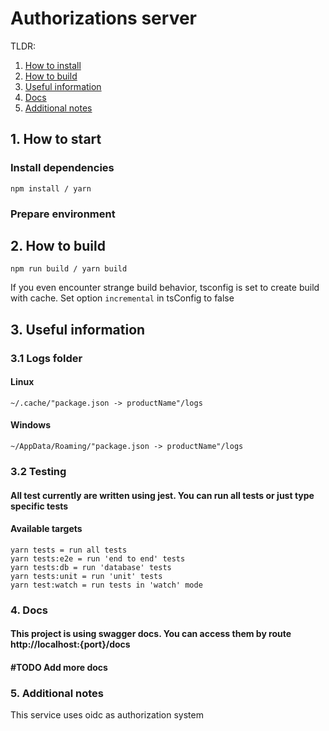 # Authorizations server

TLDR:
1. [How to install](#1-how-to-install)
2. [How to build](#2-how-to-build)
3. [Useful information](#3-useful-information)
4. [Docs](#1-docs)
5. [Additional notes](#1-additional-notes)

## 1. How to start

### Install dependencies

```shell
npm install / yarn
```

### Prepare environment

## 2. How to build

```shell
npm run build / yarn build
```

If you even encounter strange build behavior, tsconfig is set to create build with cache. Set option `incremental` in
tsConfig to false

## 3. Useful information

### 3.1 Logs folder

#### Linux

```text
~/.cache/"package.json -> productName"/logs
```

#### Windows

```text
~/AppData/Roaming/"package.json -> productName"/logs
```

### 3.2 Testing

#### All test currently are written using jest. You can run all tests or just type specific tests

#### Available targets

```text
yarn tests = run all tests
yarn tests:e2e = run 'end to end' tests
yarn tests:db = run 'database' tests
yarn tests:unit = run 'unit' tests
yarn test:watch = run tests in 'watch' mode
```

### 4. Docs

#### This project is using swagger docs. You can access them by route http://localhost:{port}/docs
#### #TODO Add more docs

### 5. Additional notes

This service uses oidc as authorization system